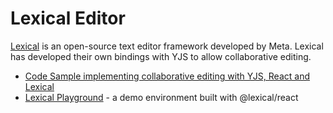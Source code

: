 # Lexical Editor

[Lexical](https://lexical.dev/) is an open-source text editor framework developed by Meta. Lexical has developed their own bindings with YJS to allow collaborative editing. 

* [Code Sample implementing collaborative editing with YJS, React and Lexical](https://lexical.dev/docs/collaboration/react)
* [Lexical Playground](https://playground.lexical.dev/) - a demo environment built with @lexical/react

